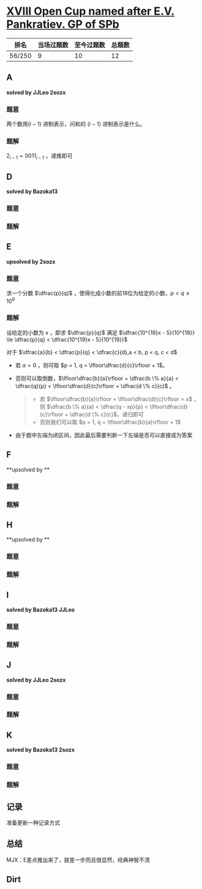 # [XVIII Open Cup named after E.V. Pankratiev. GP of SPb](http://opentrains.snarknews.info/~ejudge/team.cgi?SID=c46e31e5c8c8d7af&action=2)

| 排名   | 当场过题数 | 至今过题数 | 总题数 |
| ------ | ---------- | ---------- | ------ |
| 56/250 | 9          | 10         | 12     |

## **A**

**solved by JJLeo 2sozx**

### 题意

两个数用$(i - 1)$ 进制表示，问和的 $(i - 1)$ 进制表示是什么。

### 题解

$2_{i-1} = 0011_{i-1}$ ，递推即可 

## **D**

**solved by Bazoka13**

### 题意



### 题解



## **E**

**upsolved by 2sozx**

### 题意

求一个分数 $\dfrac{p}{q}$ ，使得化成小数的前18位为给定的小数，$p < q \le 10^9$

### 题解

设给定的小数为 $x$ ，即求 $\dfrac{p}{q}$ 满足 $\dfrac{10^{19}x - 5}{10^{19}} \le \dfrac{p}{q} < \dfrac{10^{19}x - 5}{10^{19}}$ 

对于 $\dfrac{a}{b} < \dfrac{p}{q} < \dfrac{c}{d},a < b, p < q, c < d$ 

- 若 $a =0$ ，则可取 $p = 1, q = \lfloor\dfrac{d}{c}\rfloor + 1$。

- 否则可以取倒数，$\lfloor\dfrac{b}{a}\rfloor + \dfrac{b \% a}{a} < \dfrac{q}{p} < \lfloor\dfrac{d}{c}\rfloor + \dfrac{d \% c}{c}$ 。

  > - 若 $\lfloor\dfrac{b}{a}\rfloor = \lfloor\dfrac{d}{c}\rfloor = x$ ，则 $\dfrac{b \% a}{a} < \dfrac{q - xp}{p} < \lfloor\dfrac{d}{c}\rfloor + \dfrac{d \% c}{c}$，递归即可
  > - 否则我们可以取 $p = 1, q = \lfloor\dfrac{b}{a}\rfloor + 1$

- 由于题中左端为闭区间，因此最后需要判断一下左端是否可以直接成为答案

## **F**

**upsolved by **

### 题意



### 题解



## **H**

**upsolved by **

### 题意



### 题解



## **I**

**solved by Bazoka13 JJLeo**

### 题意



### 题解



## **J**

**solved by JJLeo 2sozx**

### 题意



### 题解



## **K**

**solved by Bazoka13 2sozx**

### 题意



### 题解

## **记录**

准备更新一种记录方式

## **总结**

MJX：E差点推出来了，就差一步而且很显然，经典神智不清

## **Dirt**

